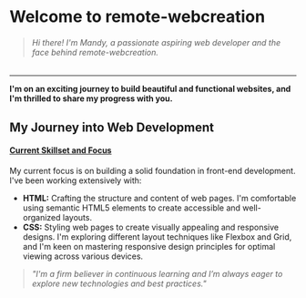 # Welcome to remote-webcreation  

> ###### Hi there! I'm Mandy, a passionate aspiring web developer and the face behind remote-webcreation.  

---

**I'm on an exciting journey to build beautiful and functional websites, and I'm thrilled to share my progress with you.**

## My Journey into Web Development  

 #### <u> Current Skillset and Focus</u> ️

My current focus is on building a solid foundation in front-end development. I've been working extensively with:

*   **HTML:** Crafting the structure and content of web pages. I'm comfortable using semantic HTML5 elements to create accessible and well-organized layouts.
*   **CSS:** Styling web pages to create visually appealing and responsive designs. I'm exploring different layout techniques like Flexbox and Grid, and I'm keen on mastering responsive design principles for optimal viewing across various devices.

> _"I'm a firm believer in continuous learning and I’m always eager to explore new technologies and best practices."_
